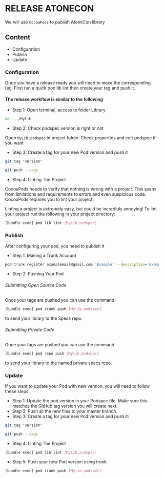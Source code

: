 # RELEASE ATONECON

We will use `CocoaPods` to publish AtoneCon library

## Content

- Configuration
- Publish
- Update

### Configuration

Once you have a release ready you will need to make the corresponding tag. First run a quick pod lib lint then create your tag and push it.

#### The release workflow is similar to the following

- Step 1: Open terminal, access to folder Library

```bash
cd .../Mylib
```

- Step 2: Check podspec version is right or not

Open `MyLib.podspec` in project folder. Check properties and edit podspec if you want

- Step 3: Create a tag for your new Pod version and push it

```bash
git tag *version*

git push --tags
```

- Step 4: Linting The Project

CocoaPods needs to verify that nothing is wrong with a project. This spans from limitations and requirements to errors and even suspicious code. CocoaPods requires you to lint your project.

Linting a project is extremely easy, but could be incredibly annoying! To lint your project run the following in your project directory:

```bash
[bundle exec] pod lib lint [MyLib.podspec]
```

### Publish

After configuring your pod, you need to publish it

- Step 1: Making a Trunk Account

```bash
pod trunk register examplemail@gmail.com 'Example' --description='example description'
```

- Step 2: Pushing Your Pod

###### Submitting Open Source Code

Once your tags are pushed you can use the command:

```bash
[bundle exec] pod trunk push [Mylib.podspec]
```

to send your library to the Specs repo.

###### Submitting Private Code

Once your tags are pushed you can use the command:

```bash
[bundle exec] pod repo push [Mylib.podspec]
```

to send your library to the named private specs repo.

### Update

If you want to update your Pod with new version, you will need to follow these steps

- Step 1: Update the pod version in your Podspec file. Make sure this matches the GitHub tag version you will create next.
- Step 2: Push all the new files to your master branch.
- Step 3: Create a tag for your new Pod version and push it:

```bash
git tag *version*

git push --tags
```

- Step 4: Linting The Project

```bash
[bundle exec] pod lib lint [MyLib.podspec]
```

- Step 5: Push your new Pod version using trunk:

```bash
[bundle exec] pod trunk push [Mylib.podspec]
```
